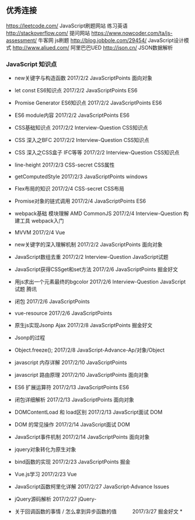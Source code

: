 ## 优秀连接
https://leetcode.com/ 			JavaScript刷题网站 练习英语
http://stackoverflow.com/		提问网站 
https://www.nowcoder.com/ta/js-assessment/	牛客网 js刷题
http://blog.jobbole.com/29454/		JavaScript设计模式
http://www.aliued.com/			阿里巴巴UED
http://json.cn/				JSON数据解析


### JavaScript 知识点

* new关键字与构造函数    		2017/2/2 JavaScriptPoints   面向对象 
* let const ES6知识点    		2017/2/2 JavaScriptPoints   ES6 
* Promise Generator  ES6知识点	 	2017/2/2 JavaScriptPoints   ES6 
* ES6 module内容	 		2017/2/2 JavaScriptPoints   ES6
* CSS基础知识点 			2017/2/2 Interview-Question CSS知识点
* CSS 深入之BFC   			2017/2/2 Interview-Question CSS知识点
* CSS 深入之CSS盒子 IFC等等		2017/2/2 Interview-Question CSS知识点



* line-height 				2017/2/3 CSS-secret CSS属性 	
* getComputedStyle			2017/2/3 JavaScriptPoints   windows		
* Flex布局的知识			2017/2/4 CSS-secret 	    CSS布局
* Promise对象的链式调用			2017/2/4 JavaScriptPoints   ES6

* webpack基础 模块理解 AMD CommonJS	2017/2/4 Interview-Question 构建工具 webpack入门
* MVVM 					2017/2/4 Vue
* new关键字的深入理解机制   		2017/2/2 JavaScriptPoints   面向对象 
* JavaScript数组去重			2017/2/2 Interview-Question JavaScript试题
				

* JavaScript获得CSSget和set方法		2017/2/6 JavaScriptPoints   掘金好文
* 用js求出一个元素最终的bgcolor		2017/2/6 Interview-Question JavaScript试题 腾讯
* 闭包					2017/2/6 JavaScriptPoints

* vue-resource				2017/2/6 JavaScriptPoints

* 原生js实现Jsonp Ajax			2017/2/8 JavaScriptPoints   掘金好文		
* Jsonp的过程			         	
* Object.freeze();			2017/2/8 JavaScript-Advance-Ap/对象/Object

* javascript 内存详解			2017/2/10 JavaScriptPoints 
* javascript 路由原理			2017/2/10 JavaScriptPoints 面向对象		

* ES6 扩展运算符			2017/2/13 JavaScriptPoints ES6
* 闭包详细解析				2017/2/13 JavaScriptPoints 面向对象
* DOMContentLoad 和 load区别		2017/2/13 JavaScript面试 DOM


* DOM 的常见操作			2017/2/14 JavaScript面试 	DOM
* JavaScript事件机制			2017/2/14 JavaScriptPoints 面向对象 

* jquery对象转化为原生对象
* bind函数的实现			2017/2/23 JavaScriptPoints 掘金
* Vue.js学习 				2017/2/23 Vue
* JavaScript函数柯里化详解		2017/2/27 JavaScript-Advance Issues
 
* jQuery源码解析 			2017/2/27 jQuery-
* 关于回调函数的事情 / 怎么拿到异步函数的值	            2017/3/27 掘金好文 *
